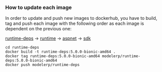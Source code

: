 ### How to update each image
In order to update and push new images to dockerhub, you have to build, tag and push each image with the following order as each image is dependent on the previous one:

<a href="https://hub.docker.com/repository/docker/modelerp/runtime-deps">runtime-deps</a> -> <a href="https://hub.docker.com/repository/docker/modelerp/runtime">runtime</a> -> <a href="https://hub.docker.com/repository/docker/modelerp/aspnet">aspnet</a> -> <a href="https://hub.docker.com/repository/docker/modelerp/sdk">sdk</a>

```
cd runtime-deps
docker build -t runtime-deps:5.0.0-bionic-amd64 .
docker tag runtime-deps:5.0.0-bionic-amd64 modelerp/runtime-deps:5.0.0-bionic-amd64
docker push modelerp/runtime-deps
```

